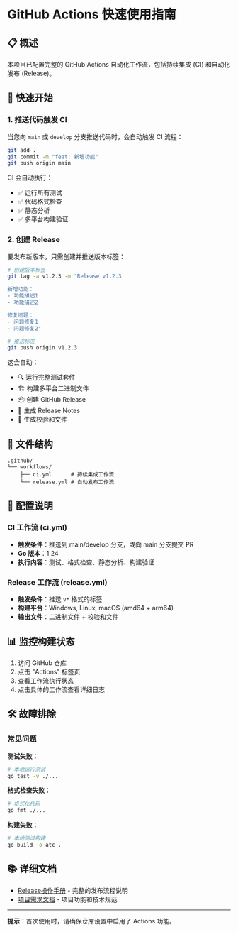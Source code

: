 # GitHub Actions 快速使用指南

## 📋 概述

本项目已配置完整的 GitHub Actions 自动化工作流，包括持续集成 (CI) 和自动化发布 (Release)。

## 🚀 快速开始

### 1. 推送代码触发 CI
当您向 `main` 或 `develop` 分支推送代码时，会自动触发 CI 流程：

```bash
git add .
git commit -m "feat: 新增功能"
git push origin main
```

CI 会自动执行：
- ✅ 运行所有测试
- ✅ 代码格式检查
- ✅ 静态分析
- ✅ 多平台构建验证

### 2. 创建 Release
要发布新版本，只需创建并推送版本标签：

```bash
# 创建版本标签
git tag -a v1.2.3 -m "Release v1.2.3

新增功能：
- 功能描述1
- 功能描述2

修复问题：
- 问题修复1
- 问题修复2"

# 推送标签
git push origin v1.2.3
```

这会自动：
- 🔍 运行完整测试套件
- 🏗️ 构建多平台二进制文件
- 📦 创建 GitHub Release
- 📝 生成 Release Notes
- 🔐 生成校验和文件

## 📁 文件结构

```
.github/
└── workflows/
    ├── ci.yml      # 持续集成工作流
    └── release.yml # 自动发布工作流
```

## 🔧 配置说明

### CI 工作流 (ci.yml)
- **触发条件**：推送到 main/develop 分支，或向 main 分支提交 PR
- **Go 版本**：1.24
- **执行内容**：测试、格式检查、静态分析、构建验证

### Release 工作流 (release.yml)
- **触发条件**：推送 `v*` 格式的标签
- **构建平台**：Windows, Linux, macOS (amd64 + arm64)
- **输出文件**：二进制文件 + 校验和文件

## 📊 监控构建状态

1. 访问 GitHub 仓库
2. 点击 "Actions" 标签页
3. 查看工作流执行状态
4. 点击具体的工作流查看详细日志

## 🛠️ 故障排除

### 常见问题

**测试失败**：
```bash
# 本地运行测试
go test -v ./...
```

**格式检查失败**：
```bash
# 格式化代码
go fmt ./...
```

**构建失败**：
```bash
# 本地测试构建
go build -o atc .
```

## 📚 详细文档

- [Release操作手册](../docs/Release操作手册.md) - 完整的发布流程说明
- [项目需求文档](../docs/项目需求文档.md) - 项目功能和技术规范

---

**提示**：首次使用时，请确保仓库设置中启用了 Actions 功能。